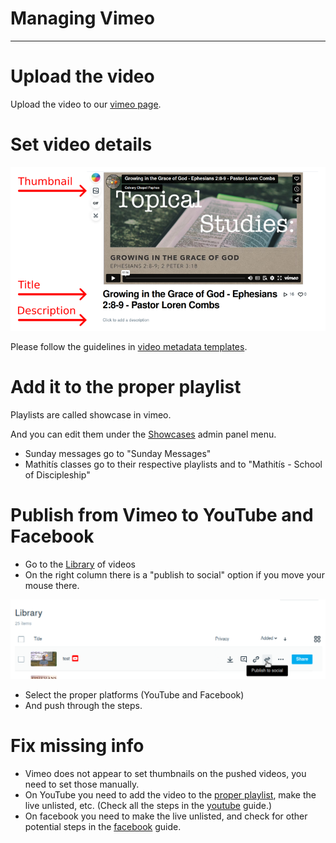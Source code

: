 <h1>Managing Vimeo</h1>
<hr>



# Upload the video

Upload the video to our [vimeo page](https://vimeo.com/user133790558).

# Set video details

![](assets/vimeo/video_metadata.png)

Please follow the guidelines in [video metadata templates](video_metadata_templates.md).

# Add it to the proper playlist

Playlists are called showcase in vimeo.

And you can edit them under the [Showcases](https://vimeo.com/manage/showcases) admin panel menu.

* Sunday messages go to "Sunday Messages"
* Mathitís classes go to their respective playlists and to "Mathitís - School of Discipleship"

# Publish from Vimeo to YouTube and Facebook

* Go to the [Library](https://vimeo.com/manage/videos) of videos
* On the right column there is a "publish to social" option if you move your mouse there.

<img src="assets/vimeo/publish_to_social.png">

* Select the proper platforms (YouTube and Facebook)
* And push through the steps.



# Fix missing info
 - Vimeo does not appear to set thumbnails on the pushed videos, you need to set those manually.
 - On YouTube you need to add the video to the [proper playlist](youtube.md#add-it-to-the-proper-playlist), make the live unlisted, etc. (Check all the steps in the [youtube](youtube.md) guide.)
 - On facebook you need to  make the live unlisted, and check for other potential steps in the [facebook](facebook_video.md) guide.